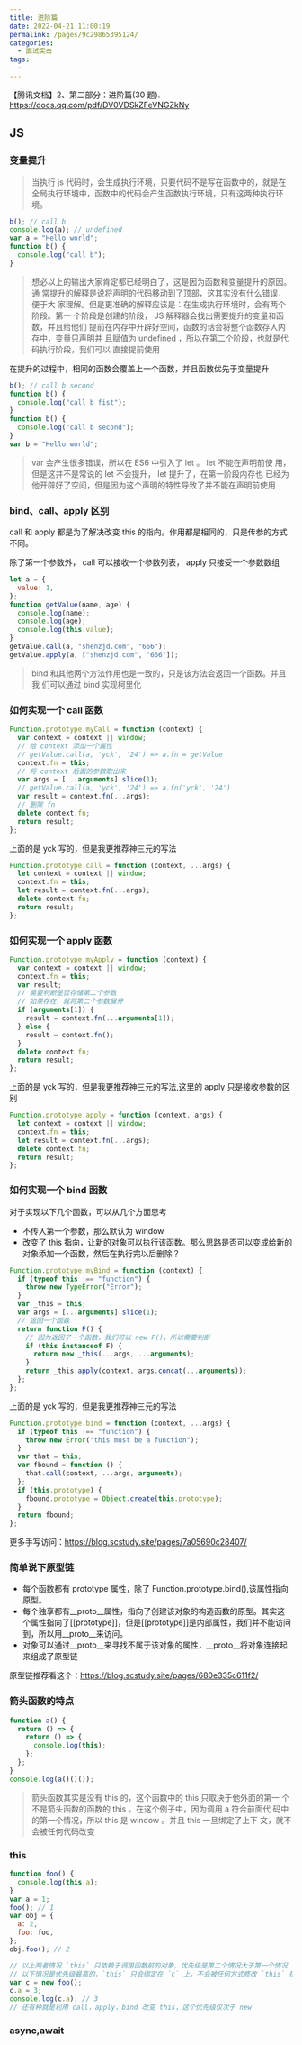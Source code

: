 ```yaml
---
title: 进阶篇
date: 2022-04-21 11:00:19
permalink: /pages/9c29865395124/
categories:
  - 面试突击
tags:
  -
---
```


【腾讯文档】2、第二部分：进阶篇(30 题).
<https://docs.qq.com/pdf/DV0VDSkZFeVNGZkNy>

<!-- more -->

## JS

### 变量提升

> 当执行 js 代码时，会生成执行环境，只要代码不是写在函数中的，就是在全局执行环境中，函数中的代码会产生函数执行环境，只有这两种执行环境。

```js
b(); // call b
console.log(a); // undefined
var a = "Hello world";
function b() {
  console.log("call b");
}
```

> 想必以上的输出⼤家肯定都已经明⽩了，这是因为函数和变量提升的原因。通
> 常提升的解释是说将声明的代码移动到了顶部，这其实没有什么错误，便于⼤
> 家理解。但是更准确的解释应该是：在⽣成执⾏环境时，会有两个阶段。第⼀
> 个阶段是创建的阶段， JS 解释器会找出需要提升的变量和函数，并且给他们
> 提前在内存中开辟好空间，函数的话会将整个函数存⼊内存中，变量只声明并
> 且赋值为 undefined ，所以在第⼆个阶段，也就是代码执⾏阶段，我们可以
> 直接提前使⽤

在提升的过程中，相同的函数会覆盖上⼀个函数，并且函数优先于变量提升

```js
b(); // call b second
function b() {
  console.log("call b fist");
}
function b() {
  console.log("call b second");
}
var b = "Hello world";
```

> var 会产⽣很多错误，所以在 ES6 中引⼊了 let 。 let 不能在声明前使
> ⽤，但是这并不是常说的 let 不会提升， let 提升了，在第⼀阶段内存也
> 已经为他开辟好了空间，但是因为这个声明的特性导致了并不能在声明前使⽤

### bind、call、apply 区别

call 和 apply 都是为了解决改变 this 的指向。作⽤都是相同的，只是传参的⽅式
不同。

除了第⼀个参数外， call 可以接收⼀个参数列表， apply 只接受⼀个参数数组

```js
let a = {
  value: 1,
};
function getValue(name, age) {
  console.log(name);
  console.log(age);
  console.log(this.value);
}
getValue.call(a, "shenzjd.com", "666");
getValue.apply(a, ["shenzjd.com", "666"]);
```

> bind 和其他两个⽅法作⽤也是⼀致的，只是该⽅法会返回⼀个函数。并且我
> 们可以通过 bind 实现柯⾥化

### 如何实现⼀个 call 函数

```js
Function.prototype.myCall = function (context) {
  var context = context || window;
  // 给 context 添加⼀个属性
  // getValue.call(a, 'yck', '24') => a.fn = getValue
  context.fn = this;
  // 将 context 后⾯的参数取出来
  var args = [...arguments].slice(1);
  // getValue.call(a, 'yck', '24') => a.fn('yck', '24')
  var result = context.fn(...args);
  // 删除 fn
  delete context.fn;
  return result;
};
```

上面的是 yck 写的，但是我更推荐神三元的写法

```js
Function.prototype.call = function (context, ...args) {
  let context = context || window;
  context.fn = this;
  let result = context.fn(...args);
  delete context.fn;
  return result;
};
```

### 如何实现⼀个 apply 函数

```js
Function.prototype.myApply = function (context) {
  var context = context || window;
  context.fn = this;
  var result;
  // 需要判断是否存储第⼆个参数
  // 如果存在，就将第⼆个参数展开
  if (arguments[1]) {
    result = context.fn(...arguments[1]);
  } else {
    result = context.fn();
  }
  delete context.fn;
  return result;
};
```

上面的是 yck 写的，但是我更推荐神三元的写法,这里的 apply 只是接收参数的区别

```js
Function.prototype.apply = function (context, args) {
  let context = context || window;
  context.fn = this;
  let result = context.fn(...args);
  delete context.fn;
  return result;
};
```

### 如何实现⼀个 bind 函数

对于实现以下⼏个函数，可以从⼏个⽅⾯思考

- 不传⼊第⼀个参数，那么默认为 window
- 改变了 this 指向，让新的对象可以执⾏该函数。那么思路是否可以变成给新的对象添加⼀个函数，然后在执⾏完以后删除？

```js
Function.prototype.myBind = function (context) {
  if (typeof this !== "function") {
    throw new TypeError("Error");
  }
  var _this = this;
  var args = [...arguments].slice(1);
  // 返回⼀个函数
  return function F() {
    // 因为返回了⼀个函数，我们可以 new F()，所以需要判断
    if (this instanceof F) {
      return new _this(...args, ...arguments);
    }
    return _this.apply(context, args.concat(...arguments));
  };
};
```

上面的是 yck 写的，但是我更推荐神三元的写法

```js
Function.prototype.bind = function (context, ...args) {
  if (typeof this !== "function") {
    throw new Error("this must be a function");
  }
  var that = this;
  var fbound = function () {
    that.call(context, ...args, arguments);
  };
  if (this.prototype) {
    fbound.prototype = Object.create(this.prototype);
  }
  return fbound;
};
```

更多手写访问：<https://blog.scstudy.site/pages/7a05690c28407/>

### 简单说下原型链

- 每个函数都有 prototype 属性，除了 Function.prototype.bind(),该属性指向原型。
- 每个独享都有\_\_proto\_\_属性，指向了创建该对象的构造函数的原型。其实这个属性指向了[[prototype]]，但是[[prototype]]是内部属性，我们并不能访问到，所以用\_\_proto\_\_来访问。
- 对象可以通过\_\_proto\_\_来寻找不属于该对象的属性，\_\_proto\_\_将对象连接起来组成了原型链

原型链推荐看这个：<https://blog.scstudy.site/pages/680e335c611f2/>

### 箭头函数的特点

```js
function a() {
  return () => {
    return () => {
      console.log(this);
    };
  };
}
console.log(a()()());
```

> 箭头函数其实是没有 this 的，这个函数中的 this 只取决于他外⾯的第⼀
> 个不是箭头函数的函数的 this 。在这个例⼦中，因为调⽤ a 符合前⾯代
> 码中的第⼀个情况，所以 this 是 window 。并且 this ⼀旦绑定了上下
> ⽂，就不会被任何代码改变

### this

```js
function foo() {
  console.log(this.a);
}
var a = 1;
foo(); // 1
var obj = {
  a: 2,
  foo: foo,
};
obj.foo(); // 2

// 以上两者情况 `this` 只依赖于调⽤函数前的对象，优先级是第⼆个情况⼤于第⼀个情况
// 以下情况是优先级最⾼的，`this` 只会绑定在 `c` 上，不会被任何⽅式修改 `this` 指向
var c = new foo();
c.a = 3;
console.log(c.a); // 3
// 还有种就是利⽤ call，apply，bind 改变 this，这个优先级仅次于 new
```

### async,await
